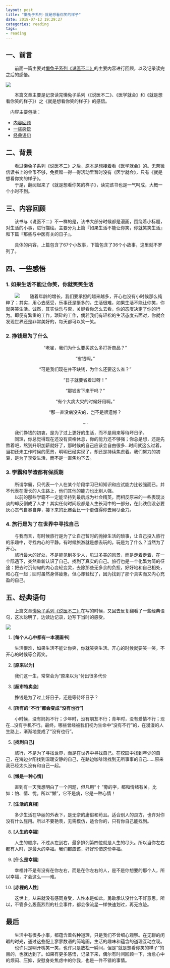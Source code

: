 ```yaml
---
layout: post
title: "懒兔子系列-就是想看你笑的样子"
date: 2018-07-13 19:29:27
categories: reading
tags:
- reading
---
```

## 一、前言

　　前面一篇主要对[懒兔子系列《说医不二》](http://zhangyuyu.github.io/2018/07/11/%E6%87%92%E5%85%94%E5%AD%90%E7%B3%BB%E5%88%97-%E8%AF%B4%E5%8C%BB%E4%B8%8D%E4%BA%8C/)的主要内容进行回顾，以及记录读完之后的感悟。

![](/assets/img/懒兔子系列-就是想看你笑的样子-开头.png)

　　本篇文章主要是记录读完懒兔子系列（《说医不二》、《医学就会》和《就是想看你笑的样子》）之《就是想看你笑的样子》的感悟。

　内容主要包括：

* [内容回顾](#内容回顾)
* [一些感悟](#一些感悟)
* [经典语句](#经典语句)

<!-- more -->

## 二、背景

　　看过懒兔子系列《说医不二》之后，原本是想接着看《医学就会》的。无奈微信读书上的金币不够，免费赠一得一得活动里暂时没有《医学就会》，只有《就是想看你笑的样子》。  
　　于是，翻阅起来了《就是想看你笑的样子》，读完该书也是一气呵成，大概一个小时不到。

## <span id="内容回顾">三、内容回顾</span>
　　该书与《说医不二》不一样的是，该书大部分时候都是漫画，围绕着小标题，对生活的小事，进行描绘。主要分为上篇『如果生活不能让你笑，你就笑笑生活』和下篇『那些与中医有关的日子』。  

　　具体的内容，上篇包含了67个小故事，下篇包含了36个小故事，这里就不罗列了。

## <span id="一些感悟">四、一些感悟</span>

### 1. 如果生活不能让你笑，你就笑笑生活
　　![](/assets/img/懒兔子系列-就是想看你笑的样子-笑笑.png)
　　随着年龄的增长，我们要承担的越来越多，开心也没有小时候那么纯粹了；其实，用心去感受，乐事还是挺多的。生活很难，如果生活不能让你笑，你就笑笑生活。诚然，其实快乐与否，关键看你怎么去看，你的态度决定了你的行为。即便有繁重的工作，琐碎的工作，倘若我们有轻松的生活态度去面对，你就会发现世界还是非常美好的，每天都可以笑一笑。

### 2. 挣钱是为了什么
<center>
“老崔，我们为什么要买这么多打折商品？”

“省钱啊。”

“可是我们现在并不缺钱，为什么还要这么省？”

“日子就要省着过呀！”

“那钱省下来干吗？”

“有个大病大灾的时候好用啊。”

“那一直没病没灾的，岂不是很遗憾？

....
</center>

　　我们挣钱的初衷，是为了过上更好的生活，而不是用来等待坏日子。  
　　同理，你总觉得现在还没有资格休息，你的能力还不够强；你总是想，还是先熬着吧，熬到升职加薪就好了，那时候的自己应该会自由很多...时间就这么过着，当初还未工作时候的愿景，明明已经实现了，却还是持续焦虑着。我们努力的初衷，是为了享受生活，而不是一直焦灼下去。

### 3. 学霸和学渣都有保质期
　　所谓学霸，只代表一个人在某个阶段学习已知知识和应试能力比较强而已。并不代表在漫长的人生路上，他们其他的能力也比别人强。  
　　以前的那些学霸不一定能坚持到最后成为社会精英，而相反原来的一些表现淡淡的却反倒成了人才！其实任何时间段都是人生长河中的一部分，在此跌倒没必要灰心丧气自暴自弃，接下来的比赛会比一个更值得你去用尽全力。

### 4. 旅行是为了在世界中寻找自己
　　与我而言，有时候旅行是为了让自己暂时的抛掉生活的琐事，让自己投入旅行的乐趣中，寻找内心的平静。有时候旅游就是想去玩的。玩是为了什么？当然为了开心。  
　　旅行最大的好处，不是能见到多少人，见过多美的风景，而是走着走着，在一个际遇下，突然重新认识了自己，找到了真实的自己。旅行也是一个化繁为简的征途：把去时沉甸甸的内心变轻变灵，去除那些无多余的负担，好好地和自己相处，和心在一起；回时虽然身体疲惫，但心却轻松了，因为找到了那个真实而又内心充盈的自己。

## <span id="经典语句">五、经典语句</span>
　　上篇文章[懒兔子系列《说医不二》](http://zhangyuyu.github.io/2018/07/11/%E6%87%92%E5%85%94%E5%AD%90%E7%B3%BB%E5%88%97-%E8%AF%B4%E5%8C%BB%E4%B8%8D%E4%BA%8C/)在写的时候，又回去反复翻看了一些经典语句，这次聪明了，边读边记录，边写下当时的感受。  

![](/assets/img/懒兔子系列-就是想看你笑的样子-经典语录.png)

1. **[每个人心中都有一本漫画书]**

　　生活很难，如果生活不能让你笑，你就笑笑生活。开心的时候就要笑一笑，不开心的时候等会再笑。

2. **[原来以为]**

　　我们这一生，常常会为“原来以为”付出很多代价

3. **[超市特卖会]**

　　挣钱是为了过上好日子，还是等待坏日子？

4. **[所有的“不行”都会变成“没有也行”]**

　　小时候，没有妈妈不行；少年时，没有朋友不行；青年时，没有爱情不行；现在…没有手机不行。最终，哪些曾经被我们视为生命中“没有不行”的，在漫漫的人生路上，渐渐地变成了“没有也行”。

5. **[找到自己]**

　　旅行，不是为了寻找世界，而是在世界中寻找自己。在校园中找到年少的自己，在海边夕阳找到温暖安静的自己，在路边咖啡馆找到无所事事的自己……原来我已经太久没有和自己一起。

6. **[懒是一种心情]**

　　直到有一天我想明白了一个问题，但凡用“ 忄”旁的字，都和情绪有关。比如：怕、情、忧。所以“懒”，它不是病，它是一种心情！

7. **[生活的真相]**

　　多少生活在华丽的外表下，是无奈的庸俗和苟且。适合别人的良方，也许对你没有什么屁用。所以不要艳羡，无需模仿，适合你的，只有你自己能找到。

8. **[人生的幸福]**

　　人生的顺序，不过从左到右，最多排列第四位就是人生的尽头。所以当你左右都有人时，是最大的幸福。我们都应该，好好珍惜这份幸福。

9. **[什么是幸福]**

　　幸福并不是有没有在你左右，而是在你左右的人，是不是你想要的那个人，所以幸福，才会这么——难。

10. **[赤裸的人性]**

　　这世上，从来就没有感同身受，人性本是如此。勇敢承认没什么不好意思。所以，不管多么轰轰烈烈的社会事件，都会像流星一样快速划过，再无痕迹。

## 最后
　　生活中有很多小事，都蕴含着各种道理，只是我们不曾细心观察。在无聊的闲暇的时光，通过这些配上寥寥数语的简笔画，生活的趣味和蕴含的道理互动立现。  
　　也许只是咧开嘴笑一笑，也许只是放松一瞬间，但是“就是想看你笑的样子”的目的，也就达到了。如果有更多感悟，记录下来，偶尔有时间回顾一下，治愈心中的烦闷、压抑，安慰身处焦虑中的你我，也是一件不错的事情。

